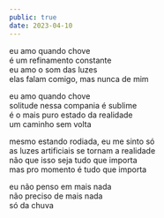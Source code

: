 ```yaml
---
public: true
date: 2023-04-10
---
```


eu amo quando chove <br/>
é um refinamento constante <br/>
eu amo o som das luzes <br/>
elas falam comigo, mas nunca de mim <br/>

eu amo quando chove <br/>
solitude nessa compania é sublime <br/>
é o mais puro estado da realidade <br/>
um caminho sem volta <br/>

mesmo estando rodiada, eu me sinto só <br/>
as luzes artificiais se tornam a realidade <br/>
não que isso seja tudo que importa <br/>
mas pro momento é tudo que importa <br/>

eu não penso em mais nada <br/>
não preciso de mais nada <br/>
só da chuva <br/>
